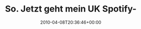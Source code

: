 ---
retweeted: false
source: <a href="http://www.apparentsoft.com/socialite" rel="nofollow">Socialite.app</a>
entities:
  hashtags: []
  symbols: []
  user_mentions: []
  urls: []
display_text_range:
- '0'
- '80'
favorite_count: '0'
id_str: '11842172401'
truncated: false
retweet_count: '0'
id: '11842172401'
created_at: Thu Apr 08 20:36:46 +0000 2010
favorited: false
full_text: So. Jetzt geht mein UK Spotify-Proxy nicht mehr. Raus mit der Sprache.
  Wer wars?
lang: de
tags:
- pesos:twitter
date: '2010-04-08T20:36:46+00:00'
src: https://twitter.com/bascht/status/11842172401
original_url: https://twitter.com/bascht/status/11842172401
type: twitter_tweet
text: So. Jetzt geht mein UK Spotify-Proxy nicht mehr. Raus mit der Sprache. Wer wars?
title: So. Jetzt geht mein UK Spotify-

---